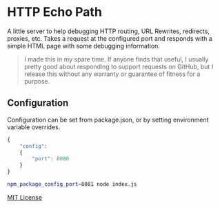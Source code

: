 # HTTP Echo Path

A little server to help debugging HTTP routing, URL Rewrites, redirects, proxies, etc.
Takes a request at the configured port and responds with a simple HTML page with some
debugging information.

> I made this in my spare time. If anyone finds that useful, I usually pretty good about
responding to support requests on GitHub, but I release this without any warranty or
guarantee of fitness for a purpose.

## Configuration

Configuration can be set from package.json, or by setting environment variable overrides.

```js
{
    "config":
    {
        "port": 8080
    }
}
```

```bash
npm_package_config_port=8081 node index.js
```
        
[MIT License](LICENSE)